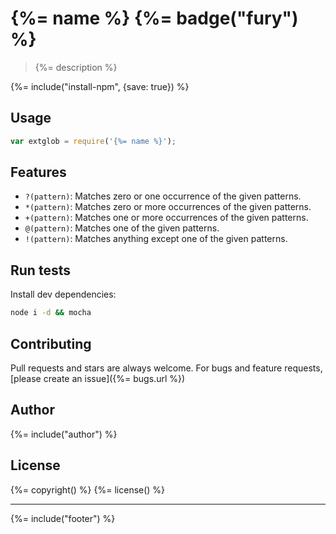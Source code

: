 # {%= name %} {%= badge("fury") %}

> {%= description %}

{%= include("install-npm", {save: true}) %}

## Usage

```js
var extglob = require('{%= name %}');
```

## Features

- `?(pattern)`: Matches zero or one occurrence of the given patterns.
- `*(pattern)`: Matches zero or more occurrences of the given patterns.
- `+(pattern)`: Matches one or more occurrences of the given patterns.
- `@(pattern)`: Matches one of the given patterns.
- `!(pattern)`: Matches anything except one of the given patterns.


## Run tests

Install dev dependencies:

```bash
node i -d && mocha
```

## Contributing
Pull requests and stars are always welcome. For bugs and feature requests, [please create an issue]({%= bugs.url %})

## Author
{%= include("author") %}

## License
{%= copyright() %}
{%= license() %}

***

{%= include("footer") %}
